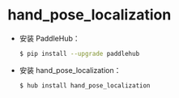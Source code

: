 # hand_pose_localization
* 安装 PaddleHub：

    ```bash
    $ pip install --upgrade paddlehub
    ```

* 安装 hand_pose_localization：

    ```bash
    $ hub install hand_pose_localization
    ```
